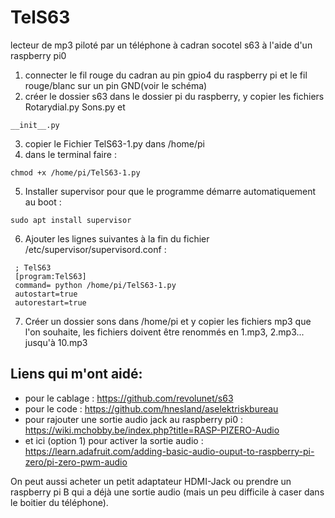 # TelS63
lecteur de mp3 piloté par un téléphone à cadran socotel s63 à l'aide d'un raspberry pi0

1. connecter le fil rouge du cadran au pin gpio4 du raspberry pi et le fil rouge/blanc sur un pin GND(voir le schéma)
2. créer le dossier s63 dans le dossier pi du raspberry, y copier les fichiers Rotarydial.py Sons.py et 
```
__init__.py
```

3. copier le Fichier TelS63-1.py dans /home/pi
4. dans le terminal faire : 
```
chmod +x /home/pi/TelS63-1.py
```

5. Installer supervisor pour que le programme démarre automatiquement au boot : 
```
sudo apt install supervisor
```
6. Ajouter les lignes suivantes à la fin du fichier /etc/supervisor/supervisord.conf : 


```
 ; TelS63
 [program:TelS63]
 command= python /home/pi/TelS63-1.py
 autostart=true
 autorestart=true
```


7. Créer un dossier sons dans /home/pi et y copier les fichiers mp3 que l'on souhaite, les fichiers doivent être renommés en 1.mp3, 2.mp3... jusqu'à 10.mp3

## Liens qui m'ont aidé:

* pour le cablage : https://github.com/revolunet/s63
* pour le code : https://github.com/hnesland/aselektriskbureau
* pour rajouter une sortie audio jack au raspberry pi0 : https://wiki.mchobby.be/index.php?title=RASP-PIZERO-Audio
* et ici (option 1) pour activer la sortie audio : https://learn.adafruit.com/adding-basic-audio-ouput-to-raspberry-pi-zero/pi-zero-pwm-audio

On peut aussi acheter un petit adaptateur HDMI-Jack ou prendre un raspberry pi B qui a déjà une sortie audio (mais un peu difficile à caser dans le boitier du téléphone).
